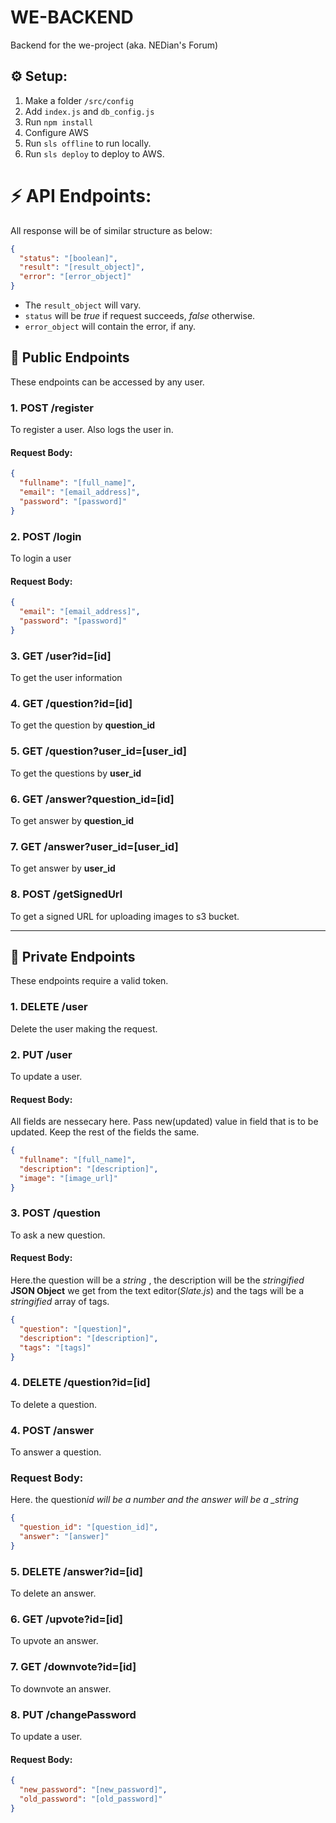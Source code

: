 # WE-BACKEND

Backend for the we-project (aka. NEDian's Forum)

## ⚙ Setup:

1. Make a folder `/src/config`
2. Add `index.js` and `db_config.js`
3. Run `npm install`
4. Configure AWS
5. Run `sls offline` to run locally.
6. Run `sls deploy` to deploy to AWS.

# ⚡ API Endpoints:

All response will be of similar structure as below:

```json
{
  "status": "[boolean]",
  "result": "[result_object]",
  "error": "[error_object]"
}
```

- The `result_object` will vary.
- `status` will be _true_ if request succeeds, _false_ otherwise.
- `error_object` will contain the error, if any.

## 📢 Public Endpoints

These endpoints can be accessed by any user.

### 1. POST /register

To register a user. Also logs the user in.

#### Request Body:

```json
{
  "fullname": "[full_name]",
  "email": "[email_address]",
  "password": "[password]"
}
```

### 2. POST /login

To login a user

#### Request Body:

```json
{
  "email": "[email_address]",
  "password": "[password]"
}
```

### 3. GET /user?id=[id]

To get the user information

### 4. GET /question?id=[id]

To get the question by **question_id**

### 5. GET /question?user_id=[user_id]

To get the questions by **user_id**

### 6. GET /answer?question_id=[id]

To get answer by **question_id**

### 7. GET /answer?user_id=[user_id]

To get answer by **user_id**

### 8. POST /getSignedUrl

To get a signed URL for uploading images to s3 bucket.

<hr/>

## 🔏 Private Endpoints

These endpoints require a valid token.

### 1. DELETE /user

Delete the user making the request.

### 2. PUT /user

To update a user.

#### Request Body:

All fields are nessecary here. Pass new(updated) value in field that is to be updated. Keep the rest of the fields the same.

```json
{
  "fullname": "[full_name]",
  "description": "[description]",
  "image": "[image_url]"
}
```

### 3. POST /question

To ask a new question.

#### Request Body:

Here.the question will be a _string_ , the description will be the _stringified_ **JSON Object** we get from the text editor(_Slate.js_) and the tags will be a _stringified_ array of tags.

```json
{
  "question": "[question]",
  "description": "[description]",
  "tags": "[tags]"
}
```

### 4. DELETE /question?id=[id]

To delete a question.

### 4. POST /answer

To answer a question.

### Request Body:

Here. the question*id will be a number and the answer will be a \_string*

```json
{
  "question_id": "[question_id]",
  "answer": "[answer]"
}
```

### 5. DELETE /answer?id=[id]

To delete an answer.

### 6. GET /upvote?id=[id]

To upvote an answer.

### 7. GET /downvote?id=[id]

To downvote an answer.

### 8. PUT /changePassword

To update a user.

#### Request Body:

```json
{
  "new_password": "[new_password]",
  "old_password": "[old_password]"
}
```
